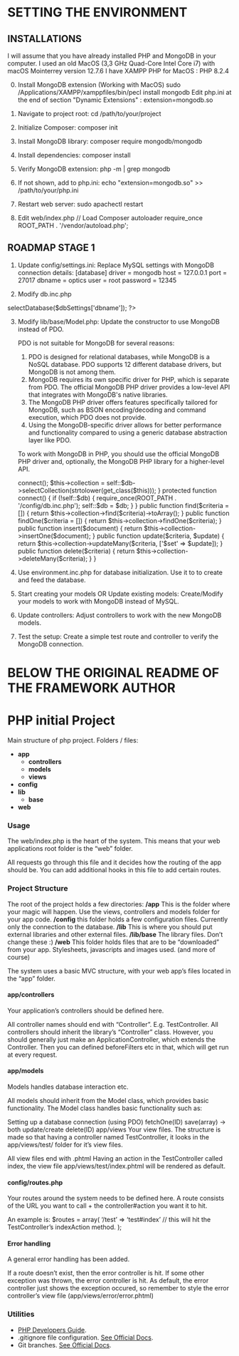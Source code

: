 # SETTING THE ENVIRONMENT

## INSTALLATIONS

I will assume that you have already installed PHP and MongoDB in your computer.
I used an old MacOS (3,3 GHz Quad-Core Intel Core i7) with macOS Mointerrey version 12.7.6
I have XAMPP PHP for MacOS : PHP 8.2.4

0. Install MongoDB extension
(Working with MacOS)
sudo /Applications/XAMPP/xamppfiles/bin/pecl install mongodb
Edit php.ini at the end of section "Dynamic Extensions" :
extension=mongodb.so

1. Navigate to project root:
cd /path/to/your/project

2. Initialize Composer:
composer init

3. Install MongoDB library:
composer require mongodb/mongodb

4. Install dependencies:
composer install

5. Verify MongoDB extension:
php -m | grep mongodb

6. If not shown, add to php.ini:
echo "extension=mongodb.so" >> /path/to/your/php.ini

7. Restart web server:
sudo apachectl restart

8. Edit web/index.php
// Load Composer autoloader
require_once ROOT_PATH . '/vendor/autoload.php';


## ROADMAP STAGE 1

1. Update config/settings.ini:
Replace MySQL settings with MongoDB connection details:
[database]
driver = mongodb
host = 127.0.0.1
port = 27017
dbname = optics
user = root
password = 12345

2. Modify db.inc.php
<?php
$settings = parse_ini_file('settings.ini', true);
$dbSettings = $settings['database'];
$uri = "mongodb://{$dbSettings['host']}:{$dbSettings['port']}";
$client = new MongoDB\Client($uri);
$db = $client->selectDatabase($dbSettings['dbname']);
?>

3. Modify lib/base/Model.php:
    Update the constructor to use MongoDB instead of PDO.

    PDO is not suitable for MongoDB for several reasons:

    1) PDO is designed for relational databases, while MongoDB is a NoSQL database. PDO supports 12 different database drivers, but MongoDB is not among them.
    2) MongoDB requires its own specific driver for PHP, which is separate from PDO. The official MongoDB PHP driver provides a low-level API that integrates with MongoDB's native libraries.
    3) The MongoDB PHP driver offers features specifically tailored for MongoDB, such as BSON encoding/decoding and command execution, which PDO does not provide.
    4) Using the MongoDB-specific driver allows for better performance and functionality compared to using a generic database abstraction layer like PDO.
    
    To work with MongoDB in PHP, you should use the official MongoDB PHP driver and, optionally, the MongoDB PHP library for a higher-level API.

    <?php
    class Model {
        protected $collection;
        protected static $db;

        public function __construct() {
            $this->connect();
            $this->collection = self::$db->selectCollection(strtolower(get_class($this)));
        }

        protected function connect() {
            if (!self::$db) {
                require_once(ROOT_PATH . '/config/db.inc.php');
                self::$db = $db;
            }
        }

        public function find($criteria = []) {
            return $this->collection->find($criteria)->toArray();
        }

        public function findOne($criteria = []) {
            return $this->collection->findOne($criteria);
        }

        public function insert($document) {
            return $this->collection->insertOne($document);
        }

        public function update($criteria, $update) {
            return $this->collection->updateMany($criteria, ['$set' => $update]);
        }

        public function delete($criteria) {
            return $this->collection->deleteMany($criteria);
        }
    }

4. Use environment.inc.php for database initialization. Use it to to create and feed the database.

5. Start creating your models OR Update existing models:
    Create/Modify your models to work with MongoDB instead of MySQL.

6. Update controllers:
    Adjust controllers to work with the new MongoDB models.

7. Test the setup:
    Create a simple test route and controller to verify the MongoDB connection.




# BELOW THE ORIGINAL README OF THE FRAMEWORK AUTHOR

# PHP initial Project
Main structure of php project. Folders / files:
- **app**
  - **controllers**
  - **models**
  - **views**
- **config**
- **lib**
  - **base**
- **web**

### Usage

The web/index.php is the heart of the system.
This means that your web applications root folder is the “web” folder.

All requests go through this file and it decides how the routing of the app
should be.
You can add additional hooks in this file to add certain routes.

### Project Structure

The root of the project holds a few directories:
**/app** This is the folder where your magic will happen. Use the views, controllers and models folder for your app code.
**/config** this folder holds a few configuration files. Currently only the connection to the database.
**/lib** This is where you should put external libraries and other external files.
**/lib/base** The library files. Don’t change these :)
**/web** This folder holds files that are to be “downloaded” from your app. Stylesheets, javascripts and images used. (and more of course)

The system uses a basic MVC structure, with your web app’s files located in the
“app” folder.

#### app/controllers
Your application’s controllers should be defined here.

All controller names should end with “Controller”. E.g. TestController.
All controllers should inherit the library’s “Controller” class.
However, you should generally just make an ApplicationController, which extends
the Controller. Then you can defined beforeFilters etc in that, which will get run
at every request.

#### app/models
Models handles database interaction etc.

All models should inherit from the Model class, which provides basic functionality.
The Model class handles basic functionality such as:

Setting up a database connection (using PDO)
fetchOne(ID)
save(array) → both update/create
delete(ID)
app/views
Your view files.
The structure is made so that having a controller named TestController, it looks
in the app/views/test/ folder for it’s view files.

All view files end with .phtml
Having an action in the TestController called index, the view file
app/views/test/index.phtml will be rendered as default.

#### config/routes.php
Your routes around the system needs to be defined here.
A route consists of the URL you want to call + the controller#action you want it
to hit.

An example is:
$routes = array(
‘/test’ => ‘test#index’ // this will hit the TestController’s indexAction method.
);

#### Error handling
A general error handling has been added.

If a route doesn’t exist, then the error controller is hit.
If some other exception was thrown, the error controller is hit.
As default, the error controller just shows the exception occured, so remember
to style the error controller’s view file (app/views/error/error.phtml)


### Utilities
- [PHP Developers Guide](https://www.php.net/manual/en/index.php).
- .gitignore file configuration. [See Official Docs](https://docs.github.com/en/get-started/getting-started-with-git/ignoring-files).
- Git branches. [See Official Docs](https://git-scm.com/book/en/v2/Git-Branching-Branches-in-a-Nutshell).
